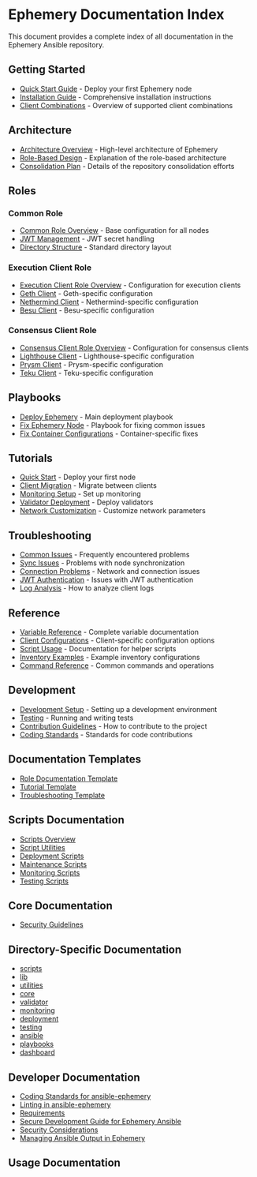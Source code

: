 # Ephemery Documentation Index

This document provides a complete index of all documentation in the Ephemery Ansible repository.

## Getting Started

- [Quick Start Guide](tutorials/quick_start.md) - Deploy your first Ephemery node
- [Installation Guide](tutorials/installation.md) - Comprehensive installation instructions
- [Client Combinations](reference/client_combinations.md) - Overview of supported client combinations

## Architecture

- [Architecture Overview](architecture/overview.md) - High-level architecture of Ephemery
- [Role-Based Design](architecture/role_based_design.md) - Explanation of the role-based architecture
- [Consolidation Plan](../CONSOLIDATION.md) - Details of the repository consolidation efforts

## Roles

### Common Role

- [Common Role Overview](roles/common.md) - Base configuration for all nodes
- [JWT Management](roles/common/jwt_management.md) - JWT secret handling
- [Directory Structure](roles/common/directory_structure.md) - Standard directory layout

### Execution Client Role

- [Execution Client Role Overview](roles/execution_client.md) - Configuration for execution clients
- [Geth Client](roles/execution_client/geth.md) - Geth-specific configuration
- [Nethermind Client](roles/execution_client/nethermind.md) - Nethermind-specific configuration
- [Besu Client](roles/execution_client/besu.md) - Besu-specific configuration

### Consensus Client Role

- [Consensus Client Role Overview](roles/consensus_client.md) - Configuration for consensus clients
- [Lighthouse Client](roles/consensus_client/lighthouse.md) - Lighthouse-specific configuration
- [Prysm Client](roles/consensus_client/prysm.md) - Prysm-specific configuration
- [Teku Client](roles/consensus_client/teku.md) - Teku-specific configuration

## Playbooks

- [Deploy Ephemery](playbooks/deploy_ephemery.md) - Main deployment playbook
- [Fix Ephemery Node](playbooks/fix_ephemery_node.md) - Playbook for fixing common issues
- [Fix Container Configurations](playbooks/fix_container_configurations.md) - Container-specific fixes

## Tutorials

- [Quick Start](tutorials/quick_start.md) - Deploy your first node
- [Client Migration](tutorials/client_migration.md) - Migrate between clients
- [Monitoring Setup](tutorials/monitoring_setup.md) - Set up monitoring
- [Validator Deployment](tutorials/validator_deployment.md) - Deploy validators
- [Network Customization](tutorials/network_customization.md) - Customize network parameters

## Troubleshooting

- [Common Issues](troubleshooting/common_issues.md) - Frequently encountered problems
- [Sync Issues](troubleshooting/sync_issues.md) - Problems with node synchronization
- [Connection Problems](troubleshooting/connection_problems.md) - Network and connection issues
- [JWT Authentication](troubleshooting/jwt_authentication.md) - Issues with JWT authentication
- [Log Analysis](troubleshooting/log_analysis.md) - How to analyze client logs

## Reference

- [Variable Reference](reference/variables.md) - Complete variable documentation
- [Client Configurations](reference/client_configurations.md) - Client-specific configuration options
- [Script Usage](reference/script_usage.md) - Documentation for helper scripts
- [Inventory Examples](reference/inventory_examples.md) - Example inventory configurations
- [Command Reference](reference/commands.md) - Common commands and operations

## Development

- [Development Setup](development/setup.md) - Setting up a development environment
- [Testing](development/testing.md) - Running and writing tests
- [Contribution Guidelines](development/contributing.md) - How to contribute to the project
- [Coding Standards](development/coding_standards.md) - Standards for code contributions

## Documentation Templates

- [Role Documentation Template](templates/role_template.md)
- [Tutorial Template](templates/tutorial_template.md)
- [Troubleshooting Template](templates/troubleshooting_template.md)

## Scripts Documentation

- [Scripts Overview](../scripts/README.md)
- [Script Utilities](../scripts/utilities/)
- [Deployment Scripts](../scripts/deployment/)
- [Maintenance Scripts](../scripts/maintenance/)
- [Monitoring Scripts](../scripts/monitoring/)
- [Testing Scripts](../scripts/testing/)

## Core Documentation

- [Security Guidelines](SECURITY.md)

## Directory-Specific Documentation

- [scripts](scripts/README.md)
- [lib](scripts/lib/README.md)
- [utilities](scripts/utilities/README.md)
- [core](scripts/core/README.md)
- [validator](scripts/validator/README.md)
- [monitoring](scripts/monitoring/README.md)
- [deployment](scripts/deployment/README.md)
- [testing](scripts/testing/README.md)
- [ansible](ansible/README.md)
- [playbooks](playbooks/README.md)
- [dashboard](dashboard/README.md)

## Developer Documentation

- [Coding Standards for ansible-ephemery](docs/dev/CODING_STANDARDS.md)
- [Linting in ansible-ephemery](docs/dev/LINTING.md)
- [Requirements](docs/dev/REQUIREMENTS.md)
- [Secure Development Guide for Ephemery Ansible](docs/dev/SECURE_DEVELOPMENT.md)
- [Security Considerations](docs/dev/SECURITY.md)
- [Managing Ansible Output in Ephemery](docs/dev/managing_ansible_output.md)

## Usage Documentation
